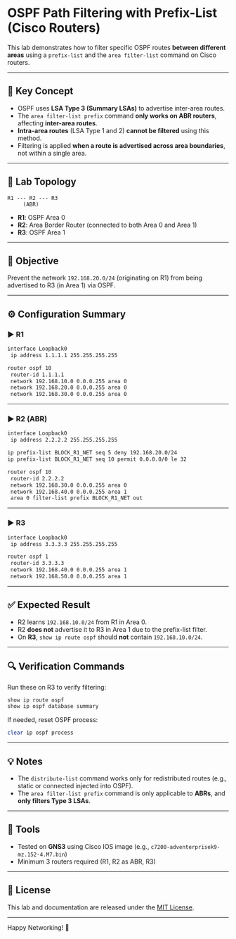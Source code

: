 # OSPF Path Filtering with Prefix-List (Cisco Routers)

This lab demonstrates how to filter specific OSPF routes **between different areas** using a `prefix-list` and the `area filter-list` command on Cisco routers.

---

## 🧠 Key Concept

- OSPF uses **LSA Type 3 (Summary LSAs)** to advertise inter-area routes.
- The `area filter-list prefix` command **only works on ABR routers**, affecting **inter-area routes**.
- **Intra-area routes** (LSA Type 1 and 2) **cannot be filtered** using this method.
- Filtering is applied **when a route is advertised across area boundaries**, not within a single area.

---

## 🧪 Lab Topology

```
R1 --- R2 --- R3
     (ABR)
```

- **R1**: OSPF Area 0  
- **R2**: Area Border Router (connected to both Area 0 and Area 1)  
- **R3**: OSPF Area 1

---

## 🎯 Objective

Prevent the network `192.168.20.0/24` (originating on R1) from being advertised to R3 (in Area 1) via OSPF.

---

## ⚙️ Configuration Summary

### ▶️ R1
```bash
interface Loopback0
 ip address 1.1.1.1 255.255.255.255

router ospf 10
 router-id 1.1.1.1
 network 192.168.10.0 0.0.0.255 area 0
 network 192.168.20.0 0.0.0.255 area 0
 network 192.168.30.0 0.0.0.255 area 0

```

---

### ▶️ R2 (ABR)
```bash
interface Loopback0
 ip address 2.2.2.2 255.255.255.255

ip prefix-list BLOCK_R1_NET seq 5 deny 192.168.20.0/24
ip prefix-list BLOCK_R1_NET seq 10 permit 0.0.0.0/0 le 32

router ospf 10
 router-id 2.2.2.2
 network 192.168.30.0 0.0.0.255 area 0
 network 192.168.40.0 0.0.0.255 area 1
 area 0 filter-list prefix BLOCK_R1_NET out
```

---

### ▶️ R3
```bash
interface Loopback0
 ip address 3.3.3.3 255.255.255.255

router ospf 1
 router-id 3.3.3.3
 network 192.168.40.0 0.0.0.255 area 1
 network 192.168.50.0 0.0.0.255 area 1
```

---

## ✅ Expected Result

- R2 learns `192.168.10.0/24` from R1 in Area 0.
- R2 **does not** advertise it to R3 in Area 1 due to the prefix-list filter.
- On **R3**, `show ip route ospf` should **not** contain `192.168.10.0/24`.

---

## 🔍 Verification Commands

Run these on R3 to verify filtering:

```bash
show ip route ospf
show ip ospf database summary
```

If needed, reset OSPF process:

```bash
clear ip ospf process
```

---

## 💡 Notes

- The `distribute-list` command works only for redistributed routes (e.g., static or connected injected into OSPF).
- The `area filter-list prefix` command is only applicable to **ABRs**, and **only filters Type 3 LSAs**.

---

## 🧰 Tools

- Tested on **GNS3** using Cisco IOS image (e.g., `c7200-adventerprisek9-mz.152-4.M7.bin`)
- Minimum 3 routers required (R1, R2 as ABR, R3)

---

## 📁 License

This lab and documentation are released under the [MIT License](LICENSE).

---

Happy Networking! 🚀
